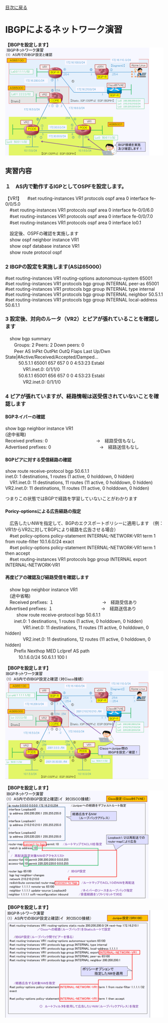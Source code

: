 [目次に戻る](./Junos-BGP-exercises.md) <br>

# IBGPによるネットワーク演習

**【IBGPを設定します】**<br>
  ![Diagram](./images/ibgp-topology.jpg)<br>

## 実習内容<br>
### １　AS内で動作するIGPとしてOSPFを設定します。
【VR1】
　#set routing-instances VR1 protocols ospf area 0 interface fe-0/0/5.0<br>
　#set routing-instances VR1 protocols ospf area 0 interface fe-0/0/6.0<br>
　#set routing-instances VR1 protocols ospf area 0 interface fe-0/0/7.0<br>
　#set routing-instances VR1 protocols ospf area 0 interface lo0.1<br>

　設定後、OSPFの確認を実施します<br>
　show ospf neighbor instance VR1<br>
　show ospf database instance VR1<br>
　show route protocol ospf<br>

### 2 IBGPの設定を実施します(ASは65000）
#set routing-instances VR1 routing-options autonomous-system 65001<br>
#set routing-instances VR1 protocols bgp group INTERNAL peer-as 65001<br>
#set routing-instances VR1 protocols bgp group INTERNAL type internal<br>
#set routing-instances VR1 protocols bgp group INTERNAL neighbor 50.5.1.1<br>
#set routing-instances VR1 protocols bgp group INTERNAL local-address 50.6.1.1<br>


### 3 設定後、対向のルータ（VR2）とピアが張れていることを確認します
　show bgp summary<br>
　　Groups: 2 Peers: 2 Down peers: 0<br>
　　Peer                     AS      InPkt     OutPkt    OutQ   Flaps Last Up/Dwn State|#Active/Received/Accepted/Damped...<br> 
　　　50.5.1.1              65001        657        657       0       0     4:53:23 Establ<br>
　　　　VR1.inet.0: 0/1/1/0<br>
　　　50.6.1.1              65001        656        657       0       0     4:53:23 Establ<br>
　　　　VR2.inet.0: 0/1/1/0<br>


### 4 ピアが張れていますが、経路情報は送受信されていないことを確認します
#### BGPネイバーの確認
show bgp neighbor instance VR1<br>
(途中省略)<br>
Received prefixes:            0　　　　　　　　　　　→　経路受信もなし<br>
Advertised prefixes:          0　　　　　　　　　　　→　経路送信もなし<br>

#### BGPピアに対する受信経路の確認
show route receive-protocol bgp 50.6.1.1<br>
inet.0: 1 destinations, 1 routes (1 active, 0 holddown, 0 hidden)<br>
　VR1.inet.0: 11 destinations, 11 routes (11 active, 0 holddown, 0 hidden)<br>
  VR2.inet.0: 11 destinations, 11 routes (11 active, 0 holddown, 0 hidden)<br>

つまりこの状態ではBGPで経路を学習していないことがわかります<br>

#### Poricy-optionsによる広告経路の指定
　広告したいNWを指定して、BGPのエクスポートポリシーに適用します
  （例：VR1からVR2に対してBGPにより経路を広告させる場合）<br>
　#set policy-options policy-statement INTERNAL-NETWORK-VR1 term 1 from route-filter 10.1.6.0/24 exact<br>
　#set policy-options policy-statement INTERNAL-NETWORK-VR1 term 1 then accept<br>
　#set routing-instances VR1 protocols bgp group INTERNAL export INTERNAL-NETWORK-VR1<br>


 #### 再度ピアの確認及び経路受信を確認します
　show bgp neighbor instance VR1<br>
 　(途中省略)<br>
  　Received prefixes:            １　　　　　　　　　　　→　経路受信あり<br>
    Advertised prefixes:          １　　　　　　　　　　　→　経路送信あり<br>
　
　 show route receive-protocol bgp 50.6.1.1<br>
 　　inet.0: 1 destinations, 1 routes (1 active, 0 holddown, 0 hidden)<br>
　　　　VR1.inet.0: 11 destinations, 11 routes (11 active, 0 holddown, 0 hidden)<br>
　　　　VR2.inet.0: 11 destinations, 12 routes (11 active, 0 holddown, 0 hidden)<br>
  　　Prefix                  Nexthop              MED     Lclpref    AS path<br>
  　　　10.1.6.0/24             50.6.1.1             100        I<br>

  **【IBGPを設定します】**<br>
  ![Diagram](./images/ibgp-topology-to-cisco.jpg)<br>

  **【IBGPを設定します】**<br>
  ![Diagram](./images/ibgp-topology-to-cisco-cisco-config.jpg)<br>

 
  **【IBGPを設定します】**<br>
  ![Diagram](./images/ibgp-topology-to-cisco-juniper-config.jpg)<br> 

  

